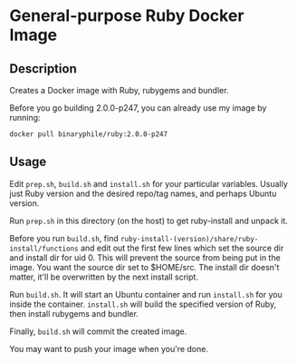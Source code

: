 # General-purpose Ruby Docker Image

## Description

Creates a Docker image with Ruby, rubygems and bundler.

Before you go building 2.0.0-p247, you can already use my image by
running:

    docker pull binaryphile/ruby:2.0.0-p247

## Usage

Edit `prep.sh`, `build.sh` and `install.sh` for your particular
variables.  Usually just Ruby version and the desired repo/tag names,
and perhaps Ubuntu version.

Run `prep.sh` in this directory (on the host) to get ruby-install and
unpack it.

Before you run `build.sh`, find
`ruby-install-(version)/share/ruby-install/functions` and edit out the
first few lines which set the source dir and install dir for uid 0.
This will prevent the source from being put in the image.  You want the
source dir set to $HOME/src.  The install dir doesn't matter, it'll be
overwritten by the next install script.

Run `build.sh`.  It will start an Ubuntu container and run `install.sh`
for you inside the container.  `install.sh` will build the specified
version of Ruby, then install rubygems and bundler.

Finally, `build.sh` will commit the created image.

You may want to push your image when you're done.

